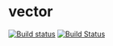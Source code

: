 # vector
[![Build status](https://ci.appveyor.com/api/projects/status/6phjnvi4ehkqijg2/branch/mybranch?svg=true)](https://ci.appveyor.com/project/dianaa21/vector/branch/mybranch)
[![Build Status](https://travis-ci.org/dianaa21/vector.svg?branch=mybranch)](https://travis-ci.org/dianaa21/vector)